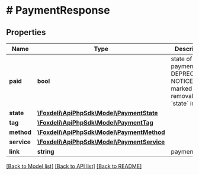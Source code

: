 # # PaymentResponse

## Properties

Name | Type | Description | Notes
------------ | ------------- | ------------- | -------------
**paid** | **bool** | state of payment. DEPRECATION NOTICE: marked for removal, use &#x60;state&#x60; instead | [optional]
**state** | [**\Foxdeli\ApiPhpSdk\Model\PaymentState**](PaymentState.md) |  |
**tag** | [**\Foxdeli\ApiPhpSdk\Model\PaymentTag**](PaymentTag.md) |  | [optional]
**method** | [**\Foxdeli\ApiPhpSdk\Model\PaymentMethod**](PaymentMethod.md) |  |
**service** | [**\Foxdeli\ApiPhpSdk\Model\PaymentService**](PaymentService.md) |  |
**link** | **string** | payment link | [optional]

[[Back to Model list]](../../README.md#models) [[Back to API list]](../../README.md#endpoints) [[Back to README]](../../README.md)

